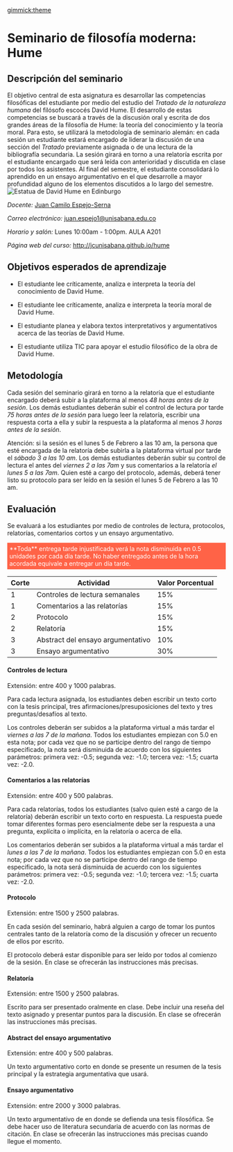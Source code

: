[gimmick:theme](united)

# Seminario de filosofía moderna: Hume

## Descripción del seminario

El objetivo central de esta asignatura es desarrollar las competencias filosóficas del estudiante por medio del estudio del *Tratado de la naturaleza humana* del filósofo escocés David Hume. El desarrollo de estas competencias se buscará a través de la discusión oral y escrita de dos grandes áreas de la filosofía de Hume: la teoría del conocimiento y la teoría moral. Para esto, se utilizará la metodología de seminario alemán: en cada sesión un estudiante estará encargado de liderar la discusión de una sección del *Tratado* previamente asignada o de una lectura de la bibliografía secundaria. La sesión girará en torno a una relatoría escrita por el estudiante encargado que será leída con anterioridad y discutida en clase por todos los asistentes. Al final del semestre, el estudiante consolidará lo aprendido en un ensayo argumentativo en el que desarrolle a mayor profundidad alguno de los elementos discutidos a lo largo del semestre.![Estatua de David Hume en Edinburgo](https://upload.wikimedia.org/wikipedia/commons/0/0e/DavidHume.jpg "Estatua de David Hume en Edinburgo. Foto por Bandan, distribuida bajo licencia CC BY-SA 3.0, via Wikimedia Commons.")

*Docente:*
[Juan Camilo Espejo-Serna]()

*Correo electrónico:*
juan.espejo1@unisabana.edu.co

*Horario y salón:*
Lunes 10:00am - 1:00pm.  AULA A201

*Página web del curso:*
http://jcunisabana.github.io/hume
 

## Objetivos esperados de aprendizaje
      
* El estudiante lee críticamente, analiza e interpreta la teoría del conocimiento de David Hume.

* El estudiante lee críticamente, analiza e interpreta la teoría moral de David Hume.

* El estudiante planea y elabora textos interpretativos y argumentativos acerca de las teorías de David Hume.

* El estudiante utiliza TIC para apoyar el estudio filosófico de la obra de David Hume.

## Metodología

Cada sesión del seminario girará en torno a la relatoría que el estudiante encargado deberá subir a la plataforma al menos *48 horas antes de la sesión*. Los demás estudiantes deberán subir el control de lectura por tarde *75 horas antes de la sesión* para luego leer la relatoría, escribir una respuesta corta a ella y subir la respuesta a la plataforma al menos *3  horas antes de la sesión*. 

Atención: si la sesión es el lunes 5 de Febrero a las 10 am, la persona que esté encargada de la relatoría debe subirla a la plataforma virtual por tarde el *sábado 3 a las 10 am*. Los demás estudiantes deberán subir su control de lectura el antes del *viernes 2 a las 7am* y sus comentarios a la relatoría *el lunes 5 a las 7am*. Quien esté a cargo del protocolo, además, deberá tener listo su protocolo para ser leído en la sesión el lunes 5 de Febrero a las 10 am.


## Evaluación

Se evaluará a los estudiantes por medio de controles de lectura, protocolos, relatorías, comentarios cortos y un ensayo argumentativo.
<p style="color:white; background-color:Tomato; padding: 5px; ">**Toda** entrega tarde injustificada verá la nota disminuida en 0.5 unidades por cada día tarde. No haber entregado antes de la hora acordada equivale a entregar un día tarde.</p>

| Corte | Actividad | Valor Porcentual |
| ------------- |-------------| -----|
| 1 | Controles de lectura semanales| 15% |
| 1 | Comentarios a las relatorías| 15% |
| 2 | Protocolo    |   15% |
| 2 | Relatoría | 15% |
| 3 | Abstract del ensayo argumentativo    |   10% |
| 3 | Ensayo argumentativo | 30% |

#### Controles de lectura
Extensión: entre 400 y 1000 palabras.

Para cada lectura asignada, los estudiantes deben escribir un texto corto con la tesis principal, tres afirmaciones/presuposiciones del texto y tres preguntas/desafíos al texto.

Los controles deberán ser subidos a la plataforma virtual a más tardar el *viernes a las 7 de la mañana*. Todos los estudiantes empiezan con 5.0 en esta nota; por cada vez que no se participe dentro del rango de tiempo especificado, la nota será disminuida de acuerdo con los siguientes parámetros: primera vez: -0.5; segunda vez: -1.0; tercera vez: -1.5; cuarta vez: -2.0.

#### Comentarios a las relatorías
Extensión: entre 400 y 500 palabras.

Para cada relatorías, todos los estudiantes (salvo quien esté a cargo de la relatoría) deberán escribir un texto corto en respuesta. La respuesta puede tomar diferentes formas pero esencialmente debe ser la respuesta a una pregunta, explícita o implícita, en la relatoría o acerca de ella. 

Los comentarios deberán ser subidos a la plataforma virtual a más tardar el *lunes a las 7 de la mañana*. Todos los estudiantes empiezan con 5.0 en esta nota; por cada vez que no se participe dentro del rango de tiempo especificado, la nota será disminuida de acuerdo con los siguientes parámetros: primera vez: -0.5; segunda vez: -1.0; tercera vez: -1.5; cuarta vez: -2.0.

#### Protocolo
Extensión: entre 1500 y 2500 palabras.

En cada sesión del seminario, habrá alguien a cargo de tomar los puntos centrales tanto de la relatoría como de la discusión y ofrecer un recuento de ellos por escrito. 

El protocolo deberá estar disponible para ser leído por todos al comienzo de la sesión. En clase se ofrecerán las instrucciones más precisas. 

#### Relatoría  
Extensión: entre 1500 y 2500 palabras.

Escrito para ser presentado oralmente en clase. Debe incluir una reseña del texto asignado y presentar puntos para la discusión. En clase se ofrecerán las instrucciones más precisas. 

#### Abstract del ensayo argumentativo  
Extensión: entre 400 y 500 palabras.

Un texto argumentativo corto en donde se presente un resumen de  la tesis principal y la estrategia argumentativa que usará. 

#### Ensayo argumentativo
Extensión: entre 2000 y 3000 palabras.

Un texto argumentativo de en donde se defienda una tesis filosófica. Se debe hacer uso de literatura secundaria de acuerdo con las normas de citación. En clase se ofrecerán las instrucciones más precisas cuando llegue el momento. 

